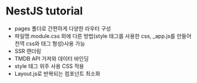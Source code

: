 # NestJS tutorial

<ul>
    <li>pages 폴더로 간편하게 다양한 라우터 구성</li>
    <li>파일명.module.css 외에 다른 방법(style 태그를 사용한 css, _app.js를 만들어 전역 css와 태그 형성)사용 가능</li>
    <li>SSR 랜더링</li>
    <li>TMDB API 가져와 데이터 바인딩</li>
    <li>style 태그 위주 사용 CSS 적용</li>
    <li>Layout.js로 반복되는 컴포넌트 최소화</li>
</ul>
